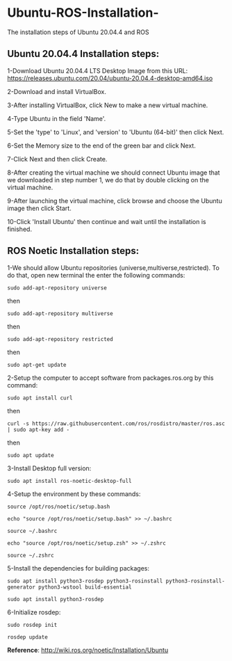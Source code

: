 # Ubuntu-ROS-Installation-
The installation steps of Ubuntu 20.04.4 and ROS

## Ubuntu 20.04.4 Installation steps:
1-Download Ubuntu 20.04.4 LTS Desktop Image from this URL: https://releases.ubuntu.com/20.04/ubuntu-20.04.4-desktop-amd64.iso

2-Download and install VirtualBox.

3-After installing VirtualBox, click New to make a new virtual machine.

4-Type Ubuntu in the field 'Name'.

5-Set the 'type' to 'Linux', and 'version' to 'Ubuntu (64-bit)' then click Next.

6-Set the Memory size to the end of the green bar and click Next.

7-Click Next and then click Create.

8-After creating the virtual machine we should connect Ubuntu image that we downloaded in step number 1, we do that by double clicking on the virtual machine.

9-After launching the virtual machine, click browse and choose the Ubuntu image then click Start.

10-Click  'Install Ubuntu' then continue and wait until the installation is finished.


## ROS Noetic Installation steps:
1-We should allow Ubuntu repositories (universe,multiverse,restricted). To do that, open new terminal the enter the following commands:
```
sudo add-apt-repository universe
```
then
```
sudo add-apt-repository multiverse
```
then
```
sudo add-apt-repository restricted
```
then
```
sudo apt-get update
```

2-Setup the computer to accept software from packages.ros.org by this command:
```
sudo apt install curl 
```
then
```
curl -s https://raw.githubusercontent.com/ros/rosdistro/master/ros.asc | sudo apt-key add -
```
then
```
sudo apt update
```


3-Install Desktop full version:
```
sudo apt install ros-noetic-desktop-full
```

4-Setup the environment by these commands:
```
source /opt/ros/noetic/setup.bash
```
```
echo "source /opt/ros/noetic/setup.bash" >> ~/.bashrc
```
```
source ~/.bashrc
```
```
echo "source /opt/ros/noetic/setup.zsh" >> ~/.zshrc
```
```
source ~/.zshrc
```


5-Install the dependencies for building packages:
```
sudo apt install python3-rosdep python3-rosinstall python3-rosinstall-generator python3-wstool build-essential
```
```
sudo apt install python3-rosdep
```

6-Initialize rosdep:
```
sudo rosdep init
```
```
rosdep update
```


**Reference**: http://wiki.ros.org/noetic/Installation/Ubuntu
